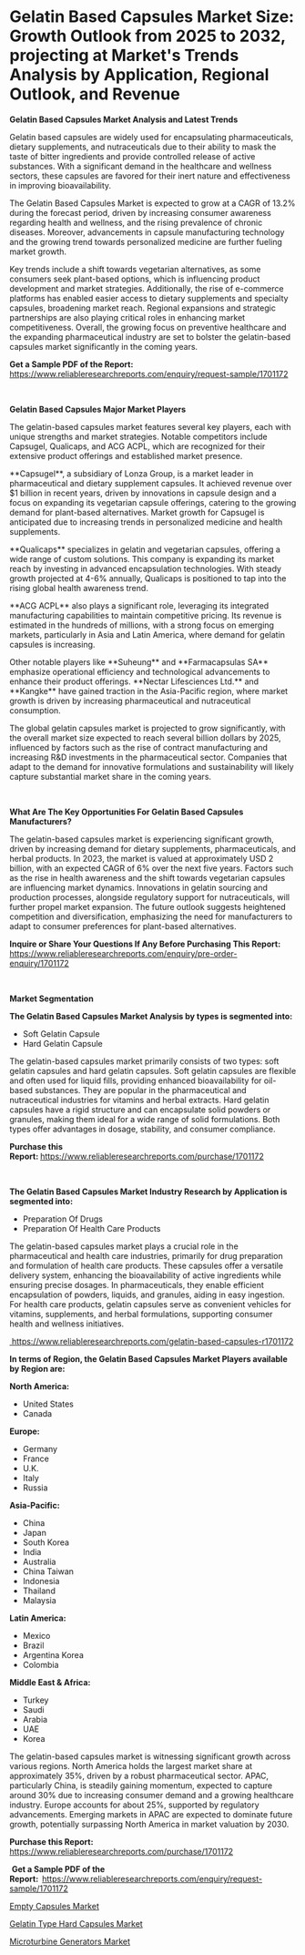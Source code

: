 <p><h1>Gelatin Based Capsules Market Size: Growth Outlook from 2025 to 2032, projecting at Market's Trends Analysis by Application, Regional Outlook, and Revenue</h1></p><p><strong>Gelatin Based Capsules Market Analysis and Latest Trends</strong></p>
<p><p>Gelatin based capsules are widely used for encapsulating pharmaceuticals, dietary supplements, and nutraceuticals due to their ability to mask the taste of bitter ingredients and provide controlled release of active substances. With a significant demand in the healthcare and wellness sectors, these capsules are favored for their inert nature and effectiveness in improving bioavailability.</p><p>The Gelatin Based Capsules Market is expected to grow at a CAGR of 13.2% during the forecast period, driven by increasing consumer awareness regarding health and wellness, and the rising prevalence of chronic diseases. Moreover, advancements in capsule manufacturing technology and the growing trend towards personalized medicine are further fueling market growth.</p><p>Key trends include a shift towards vegetarian alternatives, as some consumers seek plant-based options, which is influencing product development and market strategies. Additionally, the rise of e-commerce platforms has enabled easier access to dietary supplements and specialty capsules, broadening market reach. Regional expansions and strategic partnerships are also playing critical roles in enhancing market competitiveness. Overall, the growing focus on preventive healthcare and the expanding pharmaceutical industry are set to bolster the gelatin-based capsules market significantly in the coming years.</p></p>
<p><strong>Get a Sample PDF of the Report:&nbsp;</strong> <a href="https://www.reliableresearchreports.com/enquiry/request-sample/1701172?utm_campaign=31&utm_medium=2&utm_source=Github&utm_content=ia&utm_term=09012025&utm_id=gelatin-based-capsules">https://www.reliableresearchreports.com/enquiry/request-sample/1701172</a></p>
<p>&nbsp;</p>
<p><strong>Gelatin Based Capsules Major Market Players</strong></p>
<p><p>The gelatin-based capsules market features several key players, each with unique strengths and market strategies. Notable competitors include Capsugel, Qualicaps, and ACG ACPL, which are recognized for their extensive product offerings and established market presence.</p><p>**Capsugel**, a subsidiary of Lonza Group, is a market leader in pharmaceutical and dietary supplement capsules. It achieved revenue over $1 billion in recent years, driven by innovations in capsule design and a focus on expanding its vegetarian capsule offerings, catering to the growing demand for plant-based alternatives. Market growth for Capsugel is anticipated due to increasing trends in personalized medicine and health supplements.</p><p>**Qualicaps** specializes in gelatin and vegetarian capsules, offering a wide range of custom solutions. This company is expanding its market reach by investing in advanced encapsulation technologies. With steady growth projected at 4-6% annually, Qualicaps is positioned to tap into the rising global health awareness trend.</p><p>**ACG ACPL** also plays a significant role, leveraging its integrated manufacturing capabilities to maintain competitive pricing. Its revenue is estimated in the hundreds of millions, with a strong focus on emerging markets, particularly in Asia and Latin America, where demand for gelatin capsules is increasing.</p><p>Other notable players like **Suheung** and **Farmacapsulas SA** emphasize operational efficiency and technological advancements to enhance their product offerings. **Nectar Lifesciences Ltd.** and **Kangke** have gained traction in the Asia-Pacific region, where market growth is driven by increasing pharmaceutical and nutraceutical consumption.</p><p>The global gelatin capsules market is projected to grow significantly, with the overall market size expected to reach several billion dollars by 2025, influenced by factors such as the rise of contract manufacturing and increasing R&D investments in the pharmaceutical sector. Companies that adapt to the demand for innovative formulations and sustainability will likely capture substantial market share in the coming years.</p></p>
<p>&nbsp;</p>
<p><strong>What Are The Key Opportunities For Gelatin Based Capsules Manufacturers?</strong></p>
<p><p>The gelatin-based capsules market is experiencing significant growth, driven by increasing demand for dietary supplements, pharmaceuticals, and herbal products. In 2023, the market is valued at approximately USD 2 billion, with an expected CAGR of 6% over the next five years. Factors such as the rise in health awareness and the shift towards vegetarian capsules are influencing market dynamics. Innovations in gelatin sourcing and production processes, alongside regulatory support for nutraceuticals, will further propel market expansion. The future outlook suggests heightened competition and diversification, emphasizing the need for manufacturers to adapt to consumer preferences for plant-based alternatives.</p></p>
<p><strong>Inquire or Share Your Questions If Any Before Purchasing This Report:</strong> <a href="https://www.reliableresearchreports.com/enquiry/pre-order-enquiry/1701172?utm_campaign=31&utm_medium=2&utm_source=Github&utm_content=ia&utm_term=09012025&utm_id=gelatin-based-capsules">https://www.reliableresearchreports.com/enquiry/pre-order-enquiry/1701172</a></p>
<p>&nbsp;</p>
<p><strong>Market Segmentation</strong></p>
<p><strong>The Gelatin Based Capsules Market Analysis by types is segmented into:</strong></p>
<p><ul><li>Soft Gelatin Capsule</li><li>Hard Gelatin Capsule</li></ul></p>
<p><p>The gelatin-based capsules market primarily consists of two types: soft gelatin capsules and hard gelatin capsules. Soft gelatin capsules are flexible and often used for liquid fills, providing enhanced bioavailability for oil-based substances. They are popular in the pharmaceutical and nutraceutical industries for vitamins and herbal extracts. Hard gelatin capsules have a rigid structure and can encapsulate solid powders or granules, making them ideal for a wide range of solid formulations. Both types offer advantages in dosage, stability, and consumer compliance.</p></p>
<p><strong>Purchase this Report:&nbsp;</strong><a href="https://www.reliableresearchreports.com/purchase/1701172?utm_campaign=31&utm_medium=2&utm_source=Github&utm_content=ia&utm_term=09012025&utm_id=gelatin-based-capsules">https://www.reliableresearchreports.com/purchase/1701172</a></p>
<p>&nbsp;</p>
<p><strong>The Gelatin Based Capsules Market Industry Research by Application is segmented into:</strong></p>
<p><ul><li>Preparation Of Drugs</li><li>Preparation Of Health Care Products</li></ul></p>
<p><p>The gelatin-based capsules market plays a crucial role in the pharmaceutical and health care industries, primarily for drug preparation and formulation of health care products. These capsules offer a versatile delivery system, enhancing the bioavailability of active ingredients while ensuring precise dosages. In pharmaceuticals, they enable efficient encapsulation of powders, liquids, and granules, aiding in easy ingestion. For health care products, gelatin capsules serve as convenient vehicles for vitamins, supplements, and herbal formulations, supporting consumer health and wellness initiatives.</p></p>
<p><a href="https://www.reliableresearchreports.com/gelatin-based-capsules-r1701172?utm_campaign=31&utm_medium=2&utm_source=Github&utm_content=ia&utm_term=09012025&utm_id=gelatin-based-capsules">&nbsp;https://www.reliableresearchreports.com/gelatin-based-capsules-r1701172</a></p>
<p><strong>In terms of Region, the Gelatin Based Capsules Market Players available by Region are:</strong></p>
<p>
    <p> <strong> North America: </strong>
        <ul>
            <li>United States</li>
            <li>Canada</li>
        </ul>
        </p> 
    <p> <strong> Europe: </strong>
        <ul>
            <li>Germany</li>
            <li>France</li>
            <li>U.K.</li>
            <li>Italy</li>
            <li>Russia</li>
        </ul>
        </p> 
    <p> <strong> Asia-Pacific: </strong>
        <ul>
            <li>China</li>
            <li>Japan</li>
            <li>South Korea</li>
            <li>India</li>
            <li>Australia</li>
            <li>China Taiwan</li>
            <li>Indonesia</li>
            <li>Thailand</li>
            <li>Malaysia</li>
        </ul>
        </p> 
    <p> <strong> Latin America: </strong>
        <ul>
            <li>Mexico</li>
            <li>Brazil</li>
            <li>Argentina Korea</li>
            <li>Colombia</li>
        </ul>
        </p> 
    <p> <strong> Middle East & Africa: </strong>
        <ul>
            <li>Turkey</li>
            <li>Saudi</li>
            <li>Arabia</li>
            <li>UAE</li>
            <li>Korea</li>
        </ul>
    </p>
    </p>
<p><p>The gelatin-based capsules market is witnessing significant growth across various regions. North America holds the largest market share at approximately 35%, driven by a robust pharmaceutical sector. APAC, particularly China, is steadily gaining momentum, expected to capture around 30% due to increasing consumer demand and a growing healthcare industry. Europe accounts for about 25%, supported by regulatory advancements. Emerging markets in APAC are expected to dominate future growth, potentially surpassing North America in market valuation by 2030.</p></p>
<p><strong>Purchase this Report: </strong><a href="https://www.reliableresearchreports.com/purchase/1701172?utm_campaign=31&utm_medium=2&utm_source=Github&utm_content=ia&utm_term=09012025&utm_id=gelatin-based-capsules">https://www.reliableresearchreports.com/purchase/1701172</a></p>
<p>&nbsp;<strong>Get a Sample PDF of the Report:&nbsp;&nbsp;</strong><a href="https://www.reliableresearchreports.com/enquiry/request-sample/1701172?utm_campaign=31&utm_medium=2&utm_source=Github&utm_content=ia&utm_term=09012025&utm_id=gelatin-based-capsules">https://www.reliableresearchreports.com/enquiry/request-sample/1701172</a></p>
<p><strong></strong></p>
<p><p><a href="https://github.com/bogganbillie6969/Market-Research-Report-List-1/blob/main/empty-capsules-market.md?utm_campaign=31&utm_medium=2&utm_source=Github&utm_content=ia&utm_term=09012025&utm_id=gelatin-based-capsules">Empty Capsules Market</a></p><p><a href="https://github.com/juniordelafrance/Market-Research-Report-List-5/blob/main/gelatin-type-hard-capsules-market.md?utm_campaign=31&utm_medium=2&utm_source=Github&utm_content=ia&utm_term=09012025&utm_id=gelatin-based-capsules">Gelatin Type Hard Capsules Market</a></p><p><a href="https://github.com/donnettaletizia/Market-Research-Report-List-1/blob/main/microturbine-generators-market.md?utm_campaign=31&utm_medium=2&utm_source=Github&utm_content=ia&utm_term=09012025&utm_id=gelatin-based-capsules">Microturbine Generators Market</a></p></p>